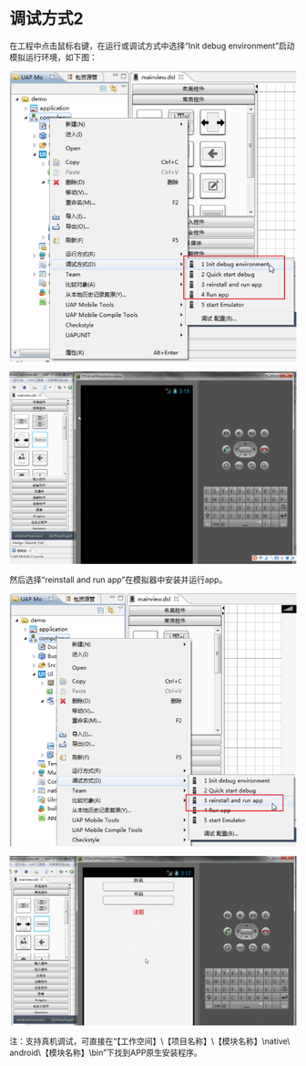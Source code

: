 # 调试方式2

在工程中点击鼠标右键，在运行或调试方式中选择“Init debug environment”启动模拟运行环境，如下图：

![](/articles/studio/13-/images/image146.png)

![](/articles/studio/13-/images/image147.png)

然后选择“reinstall and run app”在模拟器中安装并运行app。

![](/articles/studio/13-/images/image148.png)

![](/articles/studio/13-/images/image149.png)

注：支持真机调试，可直接在“【工作空间】\【项目名称】\【模块名称】\native\ android\【模块名称】\bin”下找到APP原生安装程序。



